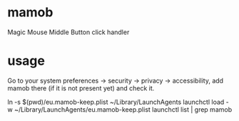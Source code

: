 # mamob
Magic Mouse Middle Button click handler

# usage
Go to your system preferences -> security -> privacy -> accessibility,
add mamob there (if it is not present yet) and check it.

ln -s $(pwd)/eu.mamob-keep.plist ~/Library/LaunchAgents
launchctl load -w ~/Library/LaunchAgents/eu.mamob-keep.plist
launchctl list | grep mamob

